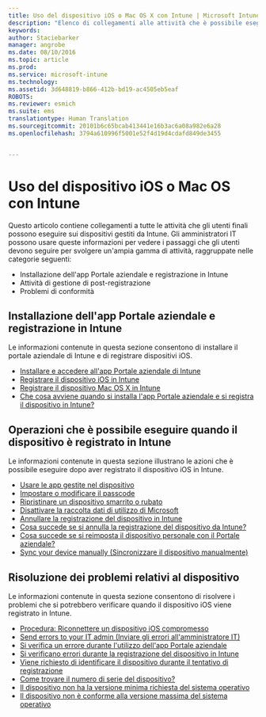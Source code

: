 ```yaml
---
title: Uso del dispositivo iOS o Mac OS X con Intune | Microsoft Intune
description: "Elenco di collegamenti alle attività che è possibile eseguire sul dispositivo mobile iOS o Mac OS X quando viene registrato in Intune"
keywords: 
author: Staciebarker
manager: angrobe
ms.date: 08/10/2016
ms.topic: article
ms.prod: 
ms.service: microsoft-intune
ms.technology: 
ms.assetid: 3d648819-b866-412b-bd19-ac4505eb5eaf
ROBOTS: 
ms.reviewer: esmich
ms.suite: ems
translationtype: Human Translation
ms.sourcegitcommit: 20101b6c65bcab413441e16b3ac6a08a982e6a28
ms.openlocfilehash: 3794a610996f5001e52f4d19d4cdafd849de3455


---
```


# Uso del dispositivo iOS o Mac OS con Intune

Questo articolo contiene collegamenti a tutte le attività che gli utenti finali possono eseguire sui dispositivi gestiti da Intune. Gli amministratori IT possono usare queste informazioni per vedere i passaggi che gli utenti devono seguire per svolgere un'ampia gamma di attività, raggruppate nelle categorie seguenti:
- Installazione dell'app Portale aziendale e registrazione in Intune
- Attività di gestione di post-registrazione
- Problemi di conformità

## Installazione dell'app Portale aziendale e registrazione in Intune

Le informazioni contenute in questa sezione consentono di installare il portale aziendale di Intune e di registrare dispositivi iOS.

- [Installare e accedere all'app Portale aziendale di Intune](install-and-sign-in-to-the-intune-company-portal-app-ios.md)
- [Registrare il dispositivo iOS in Intune](enroll-your-device-in-intune-ios.md)
- [Registrare il dispositivo Mac OS X in Intune](enroll-your-device-in-intune-mac-os-x.md)
- [Che cosa avviene quando si installa l'app Portale aziendale e si registra il dispositivo in Intune?](what-happens-if-you-install-the-Company-Portal-app-and-enroll-your-device-in-intune-ios.md)

## Operazioni che è possibile eseguire quando il dispositivo è registrato in Intune

Le informazioni contenute in questa sezione illustrano le azioni che è possibile eseguire dopo aver registrato il dispositivo iOS in Intune.

- [Usare le app gestite nel dispositivo](use-managed-apps-on-your-device-ios.md)
- [Impostare o modificare il passcode](set-or-change-your-passcode-ios.md)
- [Ripristinare un dispositivo smarrito o rubato](reset-erase-your-lost-or-stolen-device-ios.md)
- [Disattivare la raccolta dati di utilizzo di Microsoft](turn-off-microsoft-usage-data-collection-ios.md)
- [Annullare la registrazione del dispositivo in Intune](unenroll-your-device-from-intune-ios.md)
- [Cosa succede se si annulla la registrazione del dispositivo da Intune?](what-happens-if-you-unenroll-your-device-from-intune-ios.md)
- [Cosa succede se si reimposta il dispositivo personale con il Portale aziendale?](what-happens-if-you-reset-your-device-using-the-company-portal-ios.md)
- [Sync your device manually (Sincronizzare il dispositivo manualmente)](sync-your-device-manually-ios.md)

## Risoluzione dei problemi relativi al dispositivo

Le informazioni contenute in questa sezione consentono di risolvere i problemi che si potrebbero verificare quando il dispositivo iOS viene registrato in Intune.

- [Procedura: Riconnettere un dispositivo iOS compromesso](how-to-reconnect-a-compromised-ios-device.md)
- [Send errors to your IT admin (Inviare gli errori all'amministratore IT)](send-errors-to-your-it-admin-ios.md)
- [Si verifica un errore durante l'utilizzo dell'app Portale aziendale](you-get-an-error-while-using-the-company-portal-app-ios.md)
- [Si verificano errori durante la registrazione del dispositivo in Intune](you-see-errors-while-trying-to-enroll-your-device-in-intune-ios.md)
- [Viene richiesto di identificare il dispositivo durante il tentativo di registrazione](you-are-asked-to-identify-your-device-when-trying-to-enroll-ios.md)
- [Come trovare il numero di serie del dispositivo?](how-do-i-find-the-serial-number-on-my-device-ios.md)
- [Il dispositivo non ha la versione minima richiesta del sistema operativo](device-doesnt-have-the-required-minimum-operating-system-version-ios.md)
- [Il dispositivo non è conforme alla versione massima del sistema operativo](device-doesnt-comply-with-the-maximum-operating-system-version-ios.md)



<!--HONumber=Aug16_HO5-->


